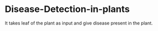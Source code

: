 # Disease-Detection-in-plants
It takes leaf of the plant as input and give disease present in the plant.
